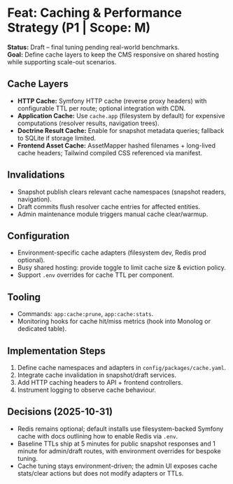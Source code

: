 # Feat: Caching & Performance Strategy (P1 | Scope: M)

**Status:** Draft – final tuning pending real-world benchmarks.  
**Goal:** Define cache layers to keep the CMS responsive on shared hosting while supporting scale-out scenarios.

## Cache Layers
- **HTTP Cache:** Symfony HTTP cache (reverse proxy headers) with configurable TTL per route; optional integration with CDN.
- **Application Cache:** Use `cache.app` (filesystem by default) for expensive computations (resolver results, navigation trees).
- **Doctrine Result Cache:** Enable for snapshot metadata queries; fallback to SQLite if storage limited.
- **Frontend Asset Cache:** AssetMapper hashed filenames + long-lived cache headers; Tailwind compiled CSS referenced via manifest.

## Invalidations
- Snapshot publish clears relevant cache namespaces (snapshot readers, navigation).
- Draft commits flush resolver cache entries for affected entities.
- Admin maintenance module triggers manual cache clear/warmup.

## Configuration
- Environment-specific cache adapters (filesystem dev, Redis prod optional).
- Busy shared hosting: provide toggle to limit cache size & eviction policy.
- Support `.env` overrides for cache TTL per component.

## Tooling
- Commands: `app:cache:prune`, `app:cache:stats`.
- Monitoring hooks for cache hit/miss metrics (hook into Monolog or dedicated table).

## Implementation Steps
1. Define cache namespaces and adapters in `config/packages/cache.yaml`.
2. Integrate cache invalidation in snapshot/draft services.
3. Add HTTP caching headers to API + frontend controllers.
4. Instrument logging to observe cache behaviour.

## Decisions (2025-10-31)
- Redis remains optional; default installs use filesystem-backed Symfony cache with docs outlining how to enable Redis via `.env`.
- Baseline TTLs ship at 5 minutes for public snapshot responses and 1 minute for admin/draft routes, with environment overrides for bespoke tuning.
- Cache tuning stays environment-driven; the admin UI exposes cache stats/clear actions but does not modify adapters or TTLs.
